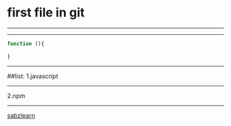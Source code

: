 # first file in git
___
___
```javascript
function (){
    
}
```
___

##list:
1.javascript
___
2.npm
 ___

[sabzlearn]()
